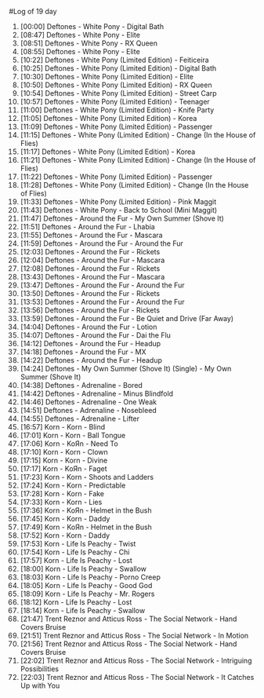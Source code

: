 #Log of 19 day

1. [00:00] Deftones - White Pony - Digital Bath
1. [08:47] Deftones - White Pony - Elite
1. [08:51] Deftones - White Pony - RX Queen
1. [08:55] Deftones - White Pony - Elite
1. [10:22] Deftones - White Pony (Limited Edition) - Feiticeira
1. [10:25] Deftones - White Pony (Limited Edition) - Digital Bath
1. [10:30] Deftones - White Pony (Limited Edition) - Elite
1. [10:50] Deftones - White Pony (Limited Edition) - RX Queen
1. [10:54] Deftones - White Pony (Limited Edition) - Street Carp
1. [10:57] Deftones - White Pony (Limited Edition) - Teenager
1. [11:00] Deftones - White Pony (Limited Edition) - Knife Party
1. [11:05] Deftones - White Pony (Limited Edition) - Korea
1. [11:09] Deftones - White Pony (Limited Edition) - Passenger
1. [11:15] Deftones - White Pony (Limited Edition) - Change (In the House of Flies)
1. [11:17] Deftones - White Pony (Limited Edition) - Korea
1. [11:21] Deftones - White Pony (Limited Edition) - Change (In the House of Flies)
1. [11:22] Deftones - White Pony (Limited Edition) - Passenger
1. [11:28] Deftones - White Pony (Limited Edition) - Change (In the House of Flies)
1. [11:33] Deftones - White Pony (Limited Edition) - Pink Maggit
1. [11:43] Deftones - White Pony - Back to School (Mini Maggit)
1. [11:47] Deftones - Around the Fur - My Own Summer (Shove It)
1. [11:51] Deftones - Around the Fur - Lhabia
1. [11:55] Deftones - Around the Fur - Mascara
1. [11:59] Deftones - Around the Fur - Around the Fur
1. [12:03] Deftones - Around the Fur - Rickets
1. [12:04] Deftones - Around the Fur - Mascara
1. [12:08] Deftones - Around the Fur - Rickets
1. [13:43] Deftones - Around the Fur - Mascara
1. [13:47] Deftones - Around the Fur - Around the Fur
1. [13:50] Deftones - Around the Fur - Rickets
1. [13:53] Deftones - Around the Fur - Around the Fur
1. [13:56] Deftones - Around the Fur - Rickets
1. [13:59] Deftones - Around the Fur - Be Quiet and Drive (Far Away)
1. [14:04] Deftones - Around the Fur - Lotion
1. [14:07] Deftones - Around the Fur - Dai the Flu
1. [14:12] Deftones - Around the Fur - Headup
1. [14:18] Deftones - Around the Fur - MX
1. [14:22] Deftones - Around the Fur - Headup
1. [14:24] Deftones - My Own Summer (Shove It) (Single) - My Own Summer (Shove It)
1. [14:38] Deftones - Adrenaline - Bored
1. [14:42] Deftones - Adrenaline - Minus Blindfold
1. [14:46] Deftones - Adrenaline - One Weak
1. [14:51] Deftones - Adrenaline - Nosebleed
1. [14:55] Deftones - Adrenaline - Lifter
1. [16:57] Korn - Korn - Blind
1. [17:01] Korn - Korn - Ball Tongue
1. [17:06] Korn - KoЯn - Need To
1. [17:10] Korn - Korn - Clown
1. [17:15] Korn - Korn - Divine
1. [17:17] Korn - KoЯn - Faget
1. [17:23] Korn - Korn - Shoots and Ladders
1. [17:24] Korn - Korn - Predictable
1. [17:28] Korn - Korn - Fake
1. [17:33] Korn - Korn - Lies
1. [17:36] Korn - KoЯn - Helmet in the Bush
1. [17:45] Korn - Korn - Daddy
1. [17:49] Korn - KoЯn - Helmet in the Bush
1. [17:52] Korn - Korn - Daddy
1. [17:53] Korn - Life Is Peachy - Twist
1. [17:54] Korn - Life Is Peachy - Chi
1. [17:57] Korn - Life Is Peachy - Lost
1. [18:00] Korn - Life Is Peachy - Swallow
1. [18:03] Korn - Life Is Peachy - Porno Creep
1. [18:05] Korn - Life Is Peachy - Good God
1. [18:09] Korn - Life Is Peachy - Mr. Rogers
1. [18:12] Korn - Life Is Peachy - Lost
1. [18:14] Korn - Life Is Peachy - Swallow
1. [21:47] Trent Reznor and Atticus Ross - The Social Network - Hand Covers Bruise
1. [21:51] Trent Reznor and Atticus Ross - The Social Network - In Motion
1. [21:56] Trent Reznor and Atticus Ross - The Social Network - Hand Covers Bruise
1. [22:02] Trent Reznor and Atticus Ross - The Social Network - Intriguing Possibilities
1. [22:03] Trent Reznor and Atticus Ross - The Social Network - It Catches Up with You
